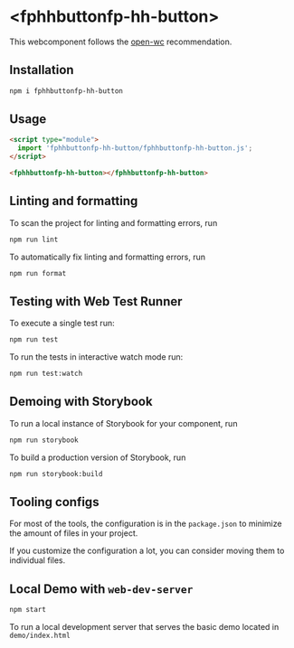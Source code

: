 # \<fphhbuttonfp-hh-button>

This webcomponent follows the [open-wc](https://github.com/open-wc/open-wc) recommendation.

## Installation

```bash
npm i fphhbuttonfp-hh-button
```

## Usage

```html
<script type="module">
  import 'fphhbuttonfp-hh-button/fphhbuttonfp-hh-button.js';
</script>

<fphhbuttonfp-hh-button></fphhbuttonfp-hh-button>
```

## Linting and formatting

To scan the project for linting and formatting errors, run

```bash
npm run lint
```

To automatically fix linting and formatting errors, run

```bash
npm run format
```

## Testing with Web Test Runner

To execute a single test run:

```bash
npm run test
```

To run the tests in interactive watch mode run:

```bash
npm run test:watch
```

## Demoing with Storybook

To run a local instance of Storybook for your component, run

```bash
npm run storybook
```

To build a production version of Storybook, run

```bash
npm run storybook:build
```


## Tooling configs

For most of the tools, the configuration is in the `package.json` to minimize the amount of files in your project.

If you customize the configuration a lot, you can consider moving them to individual files.

## Local Demo with `web-dev-server`

```bash
npm start
```

To run a local development server that serves the basic demo located in `demo/index.html`
